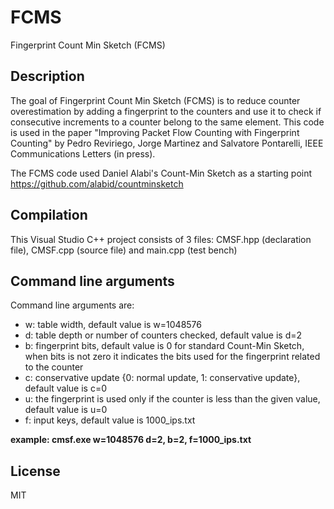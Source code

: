# FCMS
Fingerprint Count Min Sketch (FCMS)

## Description
The goal of Fingerprint Count Min Sketch (FCMS) is to reduce counter overestimation by adding a fingerprint to the counters and use it to check if consecutive increments to a counter belong to the same element. This code is used in the paper "Improving Packet Flow Counting with Fingerprint Counting" by Pedro Reviriego, Jorge Martinez and Salvatore Pontarelli, IEEE Communications Letters (in press).

The FCMS code used Daniel Alabi's Count-Min Sketch as a starting point https://github.com/alabid/countminsketch

## Compilation
This Visual Studio C++ project consists of 3 files: CMSF.hpp (declaration file), CMSF.cpp (source file) and main.cpp (test bench)

## Command line arguments
Command line arguments are:
- w: table width, default value is w=1048576
- d: table depth or number of counters checked, default value is d=2
- b: fingerprint bits, default value is 0 for standard Count-Min Sketch, when bits is not zero it indicates the bits used for the fingerprint related to the counter
- c: conservative update {0: normal update, 1: conservative update}, default value is c=0
- u: the fingerprint is used only if the counter is less than the given value, default value is u=0
- f: input keys, default value is 1000_ips.txt

**example: cmsf.exe w=1048576 d=2, b=2, f=1000_ips.txt**

## License

MIT
